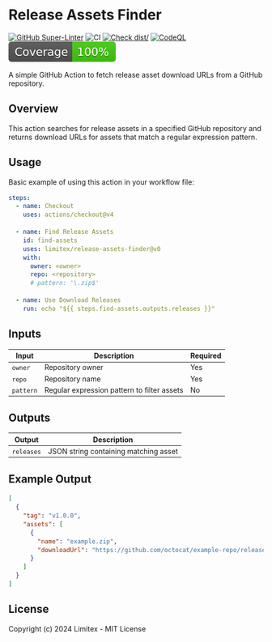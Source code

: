 # Release Assets Finder

[![GitHub Super-Linter](https://github.com/limitex/release-assets-finder/actions/workflows/linter.yml/badge.svg)](https://github.com/super-linter/super-linter)
![CI](https://github.com/limitex/release-assets-finder/actions/workflows/ci.yml/badge.svg)
[![Check dist/](https://github.com/limitex/release-assets-finder/actions/workflows/check-dist.yml/badge.svg)](https://github.com/limitex/release-assets-finder/actions/workflows/check-dist.yml)
[![CodeQL](https://github.com/limitex/release-assets-finder/actions/workflows/codeql-analysis.yml/badge.svg)](https://github.com/limitex/release-assets-finder/actions/workflows/codeql-analysis.yml)
[![Coverage](./badges/coverage.svg)](./badges/coverage.svg)

A simple GitHub Action to fetch release asset download URLs from a GitHub
repository.

## Overview

This action searches for release assets in a specified GitHub repository and
returns download URLs for assets that match a regular expression pattern.

## Usage

Basic example of using this action in your workflow file:

```yml
steps:
  - name: Checkout
    uses: actions/checkout@v4

  - name: Find Release Assets
    id: find-assets
    uses: limitex/release-assets-finder@v0
    with:
      owner: <owner>
      repo: <repository>
      # pattern: '\.zip$'

  - name: Use Download Releases
    run: echo "${{ steps.find-assets.outputs.releases }}"
```

## Inputs

| Input     | Description                                 | Required |
| --------- | ------------------------------------------- | -------- |
| `owner`   | Repository owner                            | Yes      |
| `repo`    | Repository name                             | Yes      |
| `pattern` | Regular expression pattern to filter assets | No       |

## Outputs

| Output     | Description                           |
| ---------- | ------------------------------------- |
| `releases` | JSON string containing matching asset |

## Example Output

```json
[
  {
    "tag": "v1.0.0",
    "assets": [
      {
        "name": "example.zip",
        "downloadUrl": "https://github.com/octocat/example-repo/releases/download/v1.0.0/example.zip"
      }
    ]
  }
]
```

## License

Copyright (c) 2024 Limitex - MIT License

